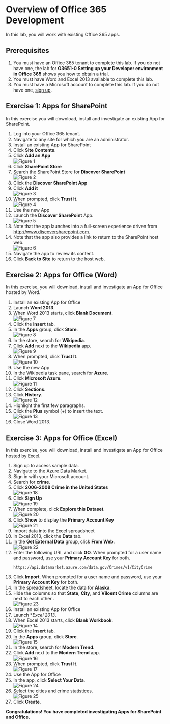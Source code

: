 # Overview of Office 365 Development
In this lab, you will work with existing Office 365 apps.

## Prerequisites
1. You must have an Office 365 tenant to complete this lab. If you do not have one, the lab for **O3651-0 Setting up your Developer environment in Office 365** shows you how to obtain a trial.
2. You must have Word and Excel 2013 available to complete this lab.
3. You must have a Microsoft account to complete this lab. If you do not have one, [sign up](https://signup.live.com/signup.aspx?lic=1).

## Exercise 1: Apps for SharePoint 
In this exercise you will download, install and investigate an existing App for SharePoint.

1. Log into your Office 365 tenant.
  1. Navigate to any site for which you are an administrator.
2. Install an existing App for SharePoint
  1. Click **Site Contents**.
  2. Click **Add an App**<br/>
     ![](Images/01.png?raw=true "Figure 1")
  3. Click **SharePoint Store**
  4. Search the SharePoint Store for **Discover SharePoint**<br/>
     ![](Images/02.png?raw=true "Figure 2")
  5. Click the **Discover SharePoint App**
  6. Click **Add it**<br/>
     ![](Images/03.png?raw=true "Figure 3")
  7. When prompted, click **Trust It**.<br/>
     ![](Images/04.png?raw=true "Figure 4")
3. Use the new App
  1. Launch the **Discover SharePoint** App.<br/>
     ![](Images/05.png?raw=true "Figure 5")
  2. Note that the app launches into a full-screen experience driven from http://www.discoversharepoint.com.
  3. Note that the app also provides a link to return to the SharePoint host web.<br/>
     ![](Images/06.png?raw=true "Figure 6")
  4. Navigate the app to review its content.
  5. Click **Back to Site** to return to the host web.

## Exercise 2: Apps for Office (Word)
In this exercise, you will download, install and investigate an App for Office hosted by Word.

1. Install an existing App for Office
  1. Launch **Word 2013**.
  2. When Word 2013 starts, click **Blank Document**.<br/>
     ![](Images/07.png?raw=true "Figure 7")
  3. Click the **Insert** tab.
  4. In the **Apps** group, click **Store**.<br/>
     ![](Images/08.png?raw=true "Figure 8")
  5. In the store, search for **Wikipedia**.
  6. Click **Add** next to the **Wikipedia** app.<br/>
     ![](Images/09.png?raw=true "Figure 9")
  7. When prompted, click **Trust It**.<br/>
     ![](Images/10.png?raw=true "Figure 10")
2. Use the new App
  1. In the Wikipedia task pane, search for **Azure**.
  2. Click **Microsoft Azure**.<br/>
     ![](Images/11.png?raw=true "Figure 11")
  3. Click **Sections**.
  4. Click **History**.<br/>
     ![](Images/12.png?raw=true "Figure 12")
  5. Highlight the first few paragraphs.
  6. Click the **Plus** symbol (+) to insert the text.<br/>
     ![](Images/13.png?raw=true "Figure 13")
3. Close Word 2013.

## Exercise 3: Apps for Office (Excel)
In this exercise, you will download, install and investigate an App for Office hosted by Excel.

1. Sign up to access sample data.
  1. Navigate to the [Azure Data Market](https://datamarket.azure.com).
  2. Sign in with your Microsoft account.
  3. Search for **crime**.
  4. Click **2006-2008 Crime in the United States**<br/>
     ![](Images/18.png?raw=true "Figure 18")
  5. Click **Sign Up**<br/>
     ![](Images/19.png?raw=true "Figure 19")
  6. When complete, click **Explore this Dataset**.<br/>
     ![](Images/20.png?raw=true "Figure 20")
  7. Click **Show** to display the **Primary Account Key**<br/>
     ![](Images/21.png?raw=true "Figure 21")
2. Import data into the Excel spreadsheet
  1. In Excel 2013, click the **Data** tab.
  2. In the **Get External Data** group, click **From Web**.<br/>
     ![](Images/22.png?raw=true "Figure 22")
  3. Enter the following URL  and click **GO**. When prompted for a user name and password, use your **Primary Account Key** for both.
     ```
     https://api.datamarket.azure.com/data.gov/Crimes/v1/CityCrime
     ```
  4. Click **Import**. When prompted for a user name and password, use your **Primary Account Key** for both.
  5. In the spreadsheet, locate the data for **Alaska**.
  6. Hide the columns so that **State**, **City**, and **Viloent Crime** columns are next to each other . <br/>
     ![](Images/23.png?raw=true "Figure 23")
3. Install an existing App for Office
  1. Launch **Excel 2013*.
  2. When Excel 2013 starts, click **Blank Workbook**.<br/>
     ![](Images/14.png?raw=true "Figure 14")
  3. Click the **Insert** tab.
  4. In the **Apps** group, click **Store**.<br/>
     ![](Images/08.png?raw=true "Figure 15")
  5. In the store, search for **Modern Trend**.
  6. Click **Add** next to the **Modern Trend** app.<br/>
     ![](Images/16.png?raw=true "Figure 16")
  7. When prompted, click **Trust It**.<br/>
     ![](Images/17.png?raw=true "Figure 17")
4. Use the App for Office
  1. In the app, click **Select Your Data**. <br/>
     ![](Images/24.png?raw=true "Figure 24")
  2. Select the cities and crime statistices.<br/>
     ![](Images/25.png?raw=true "Figure 25")
  3. Click **Create**.

**Congratulations! You have completed investigating Apps for SharePoint and Office.**

